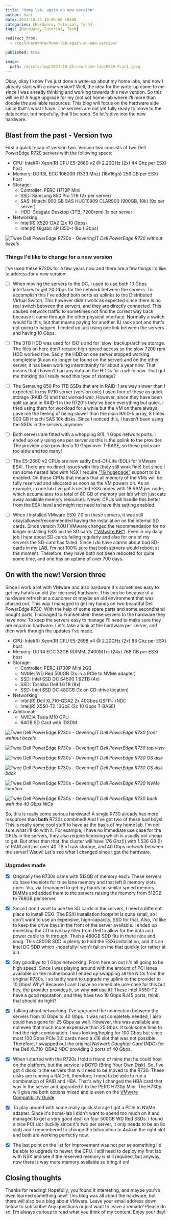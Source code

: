 ```yaml
---
title: "Home lab, again an new version"
author: bart
date: 2023-10-25 10:00:00 +0100
categories: [Hardware, Tutorial, Tech]
tags: [Hardware, Tutorial, Tech]

redirect_from:
  - /tech/hardware/home-lab-again-an-new-version/

published: true

image:
  path: /assets/img/2023-10-25-new-home-lab/R730-Front.jpeg
---
```


Okay, okay I know I've just done a write-up about my home labs, and now I already start with a new version? Well, the idea for the write-up came to me since I was already thinking and working towards this new version. So this will be it! A huge upgrade for my (not so) home-lab where I'll more than double the available resources. This blog will focus on the hardware side since that's what I have. The servers are not yet fully ready to move to the datacenter, but hopefully, that'll be soon. So let's dive into the new hardware.

## Blast from the past - Version two
First a quick recap of version two. Version two consists of two Dell PowerEdge R720 servers with the following specs:

- CPU: Intel(R) Xeon(R) CPU E5-2660 v2 @ 2.20GHz (2x) 44 Ghz per ESXi host
- Memory: DDR3L ECC 10600R (1333 Mhz) (16x16gb) 256 GB per ESXi host
- Storage:
    - Controller: PERC H710P Mini
    - SSD: Samsung 850 Pro 1TB (2x per server)
    - SAS: Hitachi 900 GB SAS HUC10909 CLAR900 (900GB, 10k) (9x per server)
    - HDD: Seagate Desktop (3TB, 7200rpm) 1x per server
- Networking:
    - Intel(R) X520-DA2 (2x 10 Gbps)
    - Intel(R) Gigabit 4P I350-t (8x 1 Gbps)

![Twee Dell PowerEdge R720s - OeveringIT](/assets/img/2023-05-01-home-lab-history/Dell-PowerEdge-R720.jpeg)
_Dell PowerEdge R720 without bezels_

### Things I'd like to change for a new version

I've used these R720s for a few years now and there are a few things I'd like to address for a new version:
- [ ] When moving the servers to the DC, I used to use both 10 Gbps interfaces to get 20 Gbps for the network between the servers. To accomplish this I've added both ports as uplinks to the Distributed Virtual Switch. This however didn't work as expected since there is no real switch between the servers, and they are directly connected. This caused network traffic to sometimes not find the correct way back because it came through the other physical interface. Normally a switch would fix this, but that means paying for another 1U rack spot and that's not going to happen. I ended up just using one link between the servers and having 10 Gbps.

- [ ] The 3TB HDD was used for ISO's and for 'slow' backup/archive storage. The files on here don't require high-speed access so the slow 7200 rpm HDD worked fine. Sadly the HDD on one server stopped working completely (it can no longer be found on the server) and on the other server, it has been working intermittently for about a year now. That means that I haven't had any data on the HDDs for a while now. That got me thinking do I really need this type of storage?

- [ ] The Samsung 850 Pro 1TB SSDs that are in RAID-1 are way slower than I expected. In my R710 server (version one) I used four of these as quick storage (RAID-5) and that worked well. However, since they have been split up and in RAID-1 in the R720's they've been everything but quick. I tried using them for workload for a while but the VM on there always gave me the feeling of being slower than the main RAID-5 array, 8 times 900 GB Hitachi SAS 10k disks. Since I noticed this, I haven't been using the SSDs in the servers anymore.

- [ ] Both servers are fitted with a whopping 8(!), 1 Gbps network ports. I ended up only using one per server as this is the uplink to the provider. The provider also provides a 10 Gbps over T-BASE, so these ports are too slow and too many!

- [ ] The E5-2660 v2 CPUs are now sadly End-Of-Life (EOL) for VMware ESXi. There are no direct issues with this (they still work fine) but since I run some nested labs with NSX I require ["1G hugepage"](https://communities.vmware.com/t5/VMware-NSX-Discussions/NSX-T-3-2-on-vSphere-7u3c-Hugepage-issues-on-Edge-VMs/td-p/2894117) support to be enabled. On these CPUs that means that all memory of the VMs will be fully reserved and allocated as soon as the VM powers on. As an example, in one lab I've got 5 nested ESXi nodes with 16 RAM per node, which accumulates to a total of 80 GB of memory per lab which just eats away available memory resources. Newer CPUs will handle this better from the ESXi level and might not need to have this setting enabled.

- [ ] When I installed VMware ESXi 7.0 on these servers, it was still okay/allowed/recommended having the installation on the internal SD cards. Since version 7.0U1 VMware changed the recommendation for no longer installing ESXi on the SD cards (["VMware KB"](https://kb.vmware.com/s/article/85685)). Even in my daily job I hear about SD-cards failing regularly and also for one of my servers the SD-card has failed. Since I do have alarms about bad SD-cards in my LAB, I'm not 100% sure that both servers would reboot at the moment. Therefore, they have both not been rebooted for quite some time, and one has an uptime of over 700 days.

## On with the new! Version three
Since I work a lot with VMware and also hardware it's sometimes easy to get my hands on old (for me new) hardware. This can be because of a hardware refresh at a customer or maybe an old environment that was phased out. This way I managed to get my hands on two beautiful Dell PowerEdge R730. With the help of some spare parts and some secondhand bought parts, I managed to Frankenstein these servers to the hardware they have now. To keep the servers easy to manage I'll need to make sure they are equal on hardware. Let's take a look at the hardware per server, and then work through the updates I've made.

- CPU: Intel(R) Xeon(R) CPU E5-2698 v4 @ 2.20GHz (2x) 88 Ghz per ESXi host
- Memory: DDR4 ECC 32GB RDIMM, 2400MT/s (24x) 768 GB per ESXi host
- Storage:
  - Controller: PERC H730P Mini 2GB
  - NVMe: WD Red 500GB (2x in a PCIe to NVMe adapter)
  - SSD: Intel SSD DC S4500 1.92TB (4x)
  - SSD: Toshiba Dell 1.6TB (8x)
  - SSD: Intel SSD DC 480GB (1x on CD-drive location)
- Networking:
  - Intel(R) Dell XL710-QDA2 2x 40Gbps QSFP+ rNDC
  - Intel(R) X550-T2 10GbE (2x 10 Gbps T-BASE)
- Additional:
  - NVIDIA Tesla M10 GPU
  - 64GB SD Card with IDSDM

![Twee Dell PowerEdge R730s - OeveringIT](/assets/img/2023-10-25-new-home-lab/R730-Front.jpeg)
_Dell PowerEdge R730 front without bezels_

![Twee Dell PowerEdge R730s - OeveringIT](/assets/img/2023-10-25-new-home-lab/R730_top.jpeg)
_Dell PowerEdge R730 top view_

![Twee Dell PowerEdge R730s - OeveringIT](/assets/img/2023-10-25-new-home-lab/R730-disk1.jpeg)
_Dell PowerEdge R730 OS disk_

![Twee Dell PowerEdge R730s - OeveringIT](/assets/img/2023-10-25-new-home-lab/R730-disk2.jpeg)
_Dell PowerEdge R730 OS disk back_

![Twee Dell PowerEdge R730s - OeveringIT](/assets/img/2023-10-25-new-home-lab/R730-NVMe.jpeg)
_Dell PowerEdge R730 NVMe location_

![Twee Dell PowerEdge R730s - OeveringIT](/assets/img/2023-10-25-new-home-lab/R730-back.jpeg)
_Dell PowerEdge R730 back with the 40 Gbps NICs_

So, this is really some serious hardware! A single R730 already has more resources than **both** R720s combined! And I've got two of these bad boys! This is really some cool stuff to have as the basis of my home lab. I'm not sure what I'll do with it. For example, I have no immediate use case for the GPUs in the servers, they also require licensing which is usually not cheap to get. But other than that, the cluster will have 176 Ghz(!) with 1.536 GB (!) of RAM and just over 40 TB of raw storage, and 40 Gbps network between the server! Wauw! Let's see what I changed since I got the hardware.

### Upgrades made
- [x] Originally the R730s came with 512GB of memory each. These servers do have the slots for tripe lane memory and that left 8 memory slots open. Via, via I managed to get my hands on similar speed memory DIMMs and added them to the servers raising the memory from 512GB to 768GB per server.

- [x] Since I don't want to use the SD cards in the servers, I need a different place to install ESXi. The ESXi installation footprint is quite small, so I don't want to use an expensive, high-capacity, SSD for that. Also, I'd like to keep the drive bays in the front of the server available. I ended up molesting the CD drive bay filler from Dell to allow for the data and power cable to fit through. Then a 480GB SDD fits in there nice and snug. This 480GB SDD is plenty to hold the ESXi installation, and it's an Intel DC SDD which -hopefully- won't fail on me that quickly (or rather at all).

- [x] Say goodbye to 1 Gbps networking! From here on out it's all going to be high speed! Since I was playing around with the amount of PCI lanes available on the motherboard I ended up swapping all the NICs from the original R730s. I so badly want to upgrade my uplink to the provider to 10 Gbps! Why? Because I can! I have no immediate use-case for this but hey, the provider provides it, so why **not** use it? These Intel X550-T2 have a good reputation, and they have two 10 Gbps RJ45 ports, think that should do right?

- [x] Talking about networking. I've upgraded the connection between the servers from 10 Gbps to 40 Gbps. It was not completely needed, I also could have gone for 25 Gbps as well. However, this was available and not even that much more expensive than 25 Gbps. It took some time to find the right combination. I was looking/hoping for 100 Gbps but since most 100 Gbps PCIe 3.0 cards need a x16 slot that was not possible. Therefore, I swapped out the original *Network Daughter Card* (NDC) for the Dell XL710-QDA2 NDC providing 2 ports of 40 Gbps.

- [x] When I started with the R720s I told a friend of mine that he could host on the platform, but the service is BOYD (Bring Your Own Disk). So, I've got 4 disks in the servers that will need to be moved to the R730. These disks are running a RAID-5, therefore, I need to be able to run a combination of RAID and HBA. That's why I changed the HBA card that was in the server and upgraded it to the PERC H730p Mini. The H730p will give me both options mixed and is even on the [VMware Compatibility Guide](https://www.vmware.com/resources/compatibility/detail.php?deviceCategory=io&productid=34857&vcl=true)

- [x] To play around with some really quick storage I got a PCIe to NVMe adapter. Since it's home-lab I didn't want to spend too much on it and managed to get a very good deal on four 500GB WD Red SSDs. I found a nice PCI slot (luckily since it's two per server, it only needs to be an 8x slot) and I remembered to change the bifurcation to 4x4 on the right slot and both are working perfectly now.

- [x] The last point on the list for improvement was not per se something I'd be able to upgrade to newer, the CPU. I still need to deploy my first lab with NSX and see if the reserved memory is still required, but anyway, now there is way more memory available so bring it on!

## Closing thoughts
Thanks for reading! Hopefully, you found it interesting, and maybe you’ve even learned something new! This blog was all about the hardware, but there will also be a blog about VMware. Leave your email address down below to subscribe! Any questions or just want to leave a remark? Please do so, I’m always curious to read what you think of my content. Enjoy your day!
